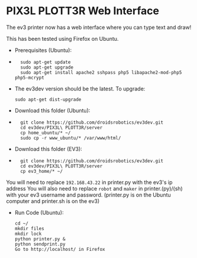 <h1>PIX3L PLOTT3R Web Interface</h1>

The ev3 printer now has a web interface where you can type text and draw!

This has been tested using Firefox on Ubuntu.



*   Prerequisites (Ubuntu):
*   
        sudo apt-get update
        sudo apt-get upgrade
        sudo apt-get install apache2 sshpass php5 libapache2-mod-php5 php5-mcrypt

*   The ev3dev version should be the latest. To upgrade:

        sudo apt-get dist-upgrade


*   Download this folder (Ubuntu):
*   
        git clone https://github.com/droidsrobotics/ev3dev.git
        cd ev3dev/PIX3L\ PLOTT3R/server
        cp home_ubuntu/* ~/
        sudo cp -r www_ubuntu/* /var/www/html/

*   Download this folder (EV3):
*   
        git clone https://github.com/droidsrobotics/ev3dev.git
        cd ev3dev/PIX3L\ PLOTT3R/server
        cp ev3_home/* ~/

You will need to replace <code>192.168.43.22</code> in printer.py with the ev3's ip address
You will also need to replace <code>robot</code> and <code>maker</code> in printer.(py)/(sh) with your ev3 username and password.
(printer.py is on the Ubuntu computer and printer.sh is on the ev3)

*   Run Code (Ubuntu):
  
        cd ~/
        mkdir files
        mkdir lock
        python printer.py &
        python sendprint.py 
        Go to http://localhost/ in Firefox

